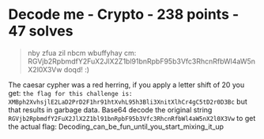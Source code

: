 # Decode me - Crypto - 238 points - 47 solves
> nby zfua zil nbcm wbuffyhay cm: RGVjb2RpbmdfY2FuX2JlX2Z1bl91bnRpbF95b3Vfc3RhcnRfbWl4aW5nX2l0X3Vw doqd! :)

The caesar cypher was a red herring, if you apply a letter shift of 20 you get: `the flag for this challenge is: XMBph2XvhsjlE2LaD2PrD2F1hr91htXvhL95h3Bli3XnitXlhCr4gC5tD2r0D3Bc` but that results in garbage data. Base64 decode the original string `RGVjb2RpbmdfY2FuX2JlX2Z1bl91bnRpbF95b3Vfc3RhcnRfbWl4aW5nX2l0X3Vw` to get the actual flag: Decoding_can_be_fun_until_you_start_mixing_it_up